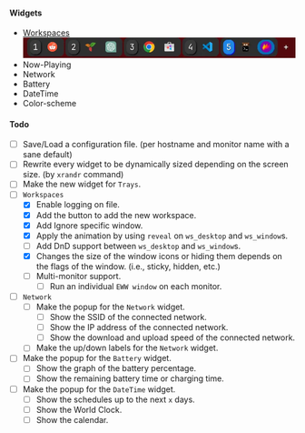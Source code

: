 #### Widgets

- [Workspaces](./widgets/workspaces) ![workspaces](./widgets/desktops/workspaces.webp)
- Now-Playing
- Network
- Battery
- DateTime
- Color-scheme

#### Todo

- [ ] Save/Load a configuration file. (per hostname and monitor name with a sane default)
- [ ] Rewrite every widget to be dynamically sized depending on the screen size. (by `xrandr` command)
- [ ] Make the new widget for `Trays`.
- [ ] `Workspaces`
  - [x] Enable logging on file.
  - [x] Add the button to add the new workspace.
  - [x] Add Ignore specific window.
  - [x] Apply the animation by using `reveal` on `ws_desktop` and `ws_window`s.
  - [ ] Add DnD support between `ws_desktop` and `ws_window`s.
  - [x] Changes the size of the window icons or hiding them depends on the flags of the window. (i.e., sticky, hidden, etc.)
  - [ ] Multi-monitor support.
    - [ ] Run an individual `EWW window` on each monitor.
- [ ] `Network`
  - [ ] Make the popup for the `Network` widget.
    - [ ] Show the SSID of the connected network.
    - [ ] Show the IP address of the connected network.
    - [ ] Show the download and upload speed of the connected network.
  - [ ] Make the up/down labels for the `Network` widget.
- [ ] Make the popup for the `Battery` widget.
  - [ ] Show the graph of the battery percentage.
  - [ ] Show the remaining battery time or charging time.
- [ ] Make the popup for the `DateTime` widget.
  - [ ] Show the schedules up to the next `x` days.
  - [ ] Show the World Clock.
  - [ ] Show the calendar.
